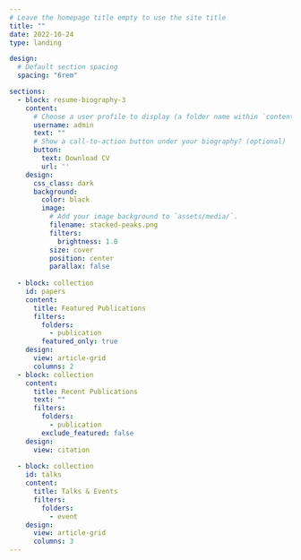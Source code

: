 ```yaml
---
# Leave the homepage title empty to use the site title
title: ""
date: 2022-10-24
type: landing

design:
  # Default section spacing
  spacing: "6rem"

sections:
  - block: resume-biography-3
    content:
      # Choose a user profile to display (a folder name within `content/authors/`)
      username: admin
      text: ""
      # Show a call-to-action button under your biography? (optional)
      button:
        text: Download CV
        url: ''
    design:
      css_class: dark
      background:
        color: black
        image:
          # Add your image background to `assets/media/`.
          filename: stacked-peaks.png
          filters:
            brightness: 1.0
          size: cover
          position: center
          parallax: false
  
  - block: collection
    id: papers
    content:
      title: Featured Publications
      filters:
        folders:
          - publication
        featured_only: true
    design:
      view: article-grid
      columns: 2
  - block: collection
    content:
      title: Recent Publications
      text: ""
      filters:
        folders:
          - publication
        exclude_featured: false
    design:
      view: citation
          
  - block: collection
    id: talks
    content:
      title: Talks & Events
      filters:
        folders:
          - event
    design:
      view: article-grid
      columns: 3
---
```

